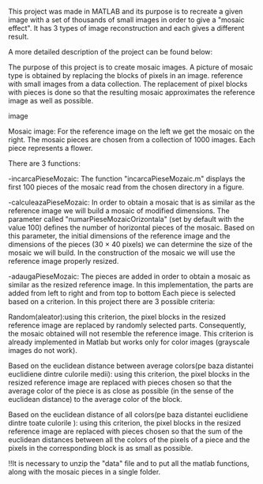 This project was made in MATLAB and its purpose is to recreate a given image with a set of thousands of small images in order to give a "mosaic effect". It has 3 types of image reconstruction and each gives a different result.

A more detailed description of the project can be found below:

The purpose of this project is to create mosaic images. A picture of mosaic type is obtained by replacing the blocks of pixels in an image. reference with small images from a data collection. The replacement of pixel blocks with pieces is done so that the resulting mosaic approximates the reference image as well as possible.

image

Mosaic image: For the reference image on the left we get the mosaic on the right. The mosaic pieces are chosen from a collection of 1000 images. Each piece represents a flower.

There are 3 functions:

-incarcaPieseMozaic: The function "incarcaPieseMozaic.m" displays the first 100 pieces of the mosaic read from the chosen directory in a figure.

-calculeazaPieseMozaic: In order to obtain a mosaic that is as similar as the reference image we will build a mosaic of modified dimensions. The parameter called "numarPieseMozaicOrizontala" (set by default with the value 100) defines the number of horizontal pieces of the mosaic. Based on this parameter, the initial dimensions of the reference image and the dimensions of the pieces (30 × 40 pixels) we can determine the size of the mosaic we will build. In the construction of the mosaic we will use the reference image properly resized.

-adaugaPieseMozaic: The pieces are added in order to obtain a mosaic as similar as the resized reference image. In this implementation, the parts are added from left to right and from top to bottom Each piece is selected based on a criterion. In this project there are 3 possible criteria:

Random(aleator):using this criterion, the pixel blocks in the resized reference image are replaced by randomly selected parts. Consequently, the mosaic obtained will not resemble the reference image. This criterion is already implemented in Matlab but works only for color images (grayscale images do not work).

Based on the euclidean distance between average colors(pe baza distantei euclidiene dintre culorile medii): using this criterion, the pixel blocks in the resized reference image are replaced with pieces chosen so that the average color of the piece is as close as possible (in the sense of the euclidean distance) to the average color of the block.

Based on the euclidean distance of all colors(pe baza distantei euclidiene dintre toate culorile ): using this criterion, the pixel blocks in the resized reference image are replaced with pieces chosen so that the sum of the euclidean distances between all the colors of the pixels of a piece and the pixels in the corresponding block is as small as possible.

!!It is necessary to unzip the "data" file and to put all the matlab functions, along with the mosaic pieces in a single folder.
